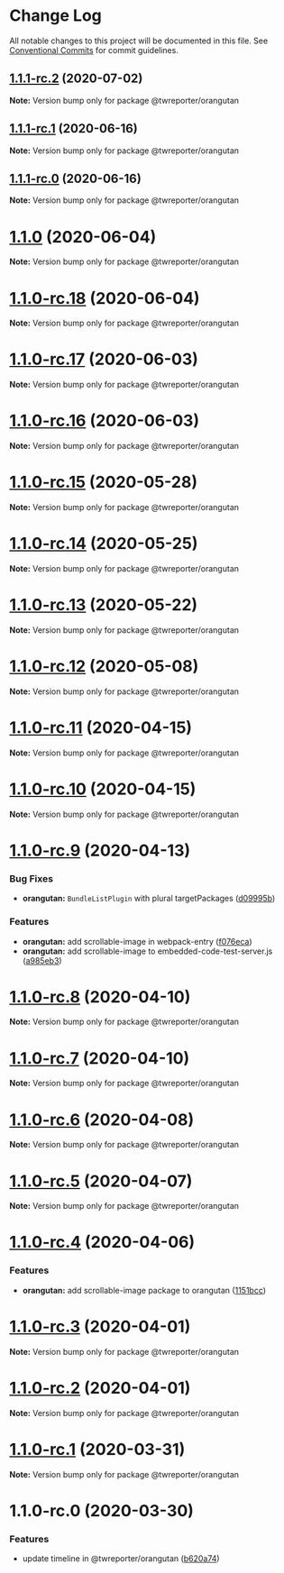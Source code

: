 # Change Log

All notable changes to this project will be documented in this file.
See [Conventional Commits](https://conventionalcommits.org) for commit guidelines.

## [1.1.1-rc.2](https://github.com/twreporter/orangutan/compare/@twreporter/orangutan@1.1.1-rc.1...@twreporter/orangutan@1.1.1-rc.2) (2020-07-02)

**Note:** Version bump only for package @twreporter/orangutan





## [1.1.1-rc.1](https://github.com/twreporter/orangutan/compare/@twreporter/orangutan@1.1.1-rc.0...@twreporter/orangutan@1.1.1-rc.1) (2020-06-16)

**Note:** Version bump only for package @twreporter/orangutan





## [1.1.1-rc.0](https://github.com/twreporter/orangutan/compare/@twreporter/orangutan@1.1.0...@twreporter/orangutan@1.1.1-rc.0) (2020-06-16)

**Note:** Version bump only for package @twreporter/orangutan





# [1.1.0](https://github.com/twreporter/orangutan/compare/@twreporter/orangutan@1.1.0-rc.18...@twreporter/orangutan@1.1.0) (2020-06-04)

**Note:** Version bump only for package @twreporter/orangutan





# [1.1.0-rc.18](https://github.com/twreporter/orangutan/compare/@twreporter/orangutan@1.1.0-rc.17...@twreporter/orangutan@1.1.0-rc.18) (2020-06-04)

**Note:** Version bump only for package @twreporter/orangutan





# [1.1.0-rc.17](https://github.com/twreporter/orangutan/compare/@twreporter/orangutan@1.1.0-rc.16...@twreporter/orangutan@1.1.0-rc.17) (2020-06-03)

**Note:** Version bump only for package @twreporter/orangutan





# [1.1.0-rc.16](https://github.com/twreporter/orangutan/compare/@twreporter/orangutan@1.1.0-rc.15...@twreporter/orangutan@1.1.0-rc.16) (2020-06-03)

**Note:** Version bump only for package @twreporter/orangutan





# [1.1.0-rc.15](https://github.com/twreporter/orangutan/compare/@twreporter/orangutan@1.1.0-rc.14...@twreporter/orangutan@1.1.0-rc.15) (2020-05-28)

**Note:** Version bump only for package @twreporter/orangutan





# [1.1.0-rc.14](https://github.com/twreporter/orangutan/compare/@twreporter/orangutan@1.1.0-rc.13...@twreporter/orangutan@1.1.0-rc.14) (2020-05-25)

**Note:** Version bump only for package @twreporter/orangutan





# [1.1.0-rc.13](https://github.com/twreporter/orangutan/compare/@twreporter/orangutan@1.1.0-rc.12...@twreporter/orangutan@1.1.0-rc.13) (2020-05-22)

**Note:** Version bump only for package @twreporter/orangutan





# [1.1.0-rc.12](https://github.com/twreporter/orangutan/compare/@twreporter/orangutan@1.1.0-rc.11...@twreporter/orangutan@1.1.0-rc.12) (2020-05-08)

**Note:** Version bump only for package @twreporter/orangutan





# [1.1.0-rc.11](https://github.com/twreporter/orangutan/compare/@twreporter/orangutan@1.1.0-rc.10...@twreporter/orangutan@1.1.0-rc.11) (2020-04-15)

**Note:** Version bump only for package @twreporter/orangutan





# [1.1.0-rc.10](https://github.com/twreporter/orangutan/compare/@twreporter/orangutan@1.1.0-rc.9...@twreporter/orangutan@1.1.0-rc.10) (2020-04-15)

**Note:** Version bump only for package @twreporter/orangutan





# [1.1.0-rc.9](https://github.com/twreporter/orangutan/compare/@twreporter/orangutan@1.1.0-rc.8...@twreporter/orangutan@1.1.0-rc.9) (2020-04-13)


### Bug Fixes

* **orangutan:** `BundleListPlugin` with plural targetPackages ([d09995b](https://github.com/twreporter/orangutan/commit/d09995bada11c04d8a2060e120f210f723e33321))


### Features

* **orangutan:** add scrollable-image in webpack-entry ([f076eca](https://github.com/twreporter/orangutan/commit/f076eca8c4cebe1104e2866bbb9a4ced4f1f5d9b))
* **orangutan:** add scrollable-image to embedded-code-test-server.js ([a985eb3](https://github.com/twreporter/orangutan/commit/a985eb33756a7bf801ab3f54be123ac3fa8a94d2))





# [1.1.0-rc.8](https://github.com/twreporter/orangutan/compare/@twreporter/orangutan@1.1.0-rc.7...@twreporter/orangutan@1.1.0-rc.8) (2020-04-10)

**Note:** Version bump only for package @twreporter/orangutan





# [1.1.0-rc.7](https://github.com/twreporter/orangutan/compare/@twreporter/orangutan@1.1.0-rc.6...@twreporter/orangutan@1.1.0-rc.7) (2020-04-10)

**Note:** Version bump only for package @twreporter/orangutan





# [1.1.0-rc.6](https://github.com/twreporter/orangutan/compare/@twreporter/orangutan@1.1.0-rc.5...@twreporter/orangutan@1.1.0-rc.6) (2020-04-08)

**Note:** Version bump only for package @twreporter/orangutan





# [1.1.0-rc.5](https://github.com/twreporter/orangutan/compare/@twreporter/orangutan@1.1.0-rc.4...@twreporter/orangutan@1.1.0-rc.5) (2020-04-07)

**Note:** Version bump only for package @twreporter/orangutan





# [1.1.0-rc.4](https://github.com/twreporter/orangutan/compare/@twreporter/orangutan@1.1.0-rc.3...@twreporter/orangutan@1.1.0-rc.4) (2020-04-06)


### Features

* **orangutan:** add scrollable-image package to orangutan ([1151bcc](https://github.com/twreporter/orangutan/commit/1151bccdb7151db809feba39e1c703cb2d19770c))





# [1.1.0-rc.3](https://github.com/twreporter/orangutan/compare/@twreporter/orangutan@1.1.0-rc.2...@twreporter/orangutan@1.1.0-rc.3) (2020-04-01)

**Note:** Version bump only for package @twreporter/orangutan





# [1.1.0-rc.2](https://github.com/twreporter/orangutan/compare/@twreporter/orangutan@1.1.0-rc.1...@twreporter/orangutan@1.1.0-rc.2) (2020-04-01)

**Note:** Version bump only for package @twreporter/orangutan





# [1.1.0-rc.1](https://github.com/twreporter/orangutan/compare/@twreporter/orangutan@1.1.0-rc.0...@twreporter/orangutan@1.1.0-rc.1) (2020-03-31)

**Note:** Version bump only for package @twreporter/orangutan





# 1.1.0-rc.0 (2020-03-30)


### Features

* update timeline in @twreporter/orangutan ([b620a74](https://github.com/twreporter/orangutan/commit/b620a74792c17b3fe4b0f28fb6b9f02a1ec0739a))
